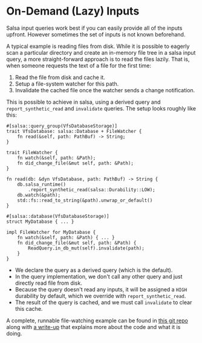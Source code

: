 # On-Demand (Lazy) Inputs

Salsa input queries work best if you can easily provide all of the inputs upfront.
However sometimes the set of inputs is not known beforehand.

A typical example is reading files from disk.
While it is possible to eagerly scan a particular directory and create an in-memory file tree in a salsa input query, a more straight-forward approach is to read the files lazily.
That is, when someone requests the text of a file for the first time:

1. Read the file from disk and cache it.
2. Setup a file-system watcher for this path.
3. Invalidate the cached file once the watcher sends a change notification.

This is possible to achieve in salsa, using a derived query and `report_synthetic_read` and `invalidate` queries.
The setup looks roughly like this:

```rust,ignore
#[salsa::query_group(VfsDatabaseStorage)]
trait VfsDatabase: salsa::Database + FileWatcher {
    fn read(&self, path: PathBuf) -> String;
}

trait FileWatcher {
    fn watch(&self, path: &Path);
    fn did_change_file(&mut self, path: &Path);
}

fn read(db: &dyn VfsDatabase, path: PathBuf) -> String {
    db.salsa_runtime()
        .report_synthetic_read(salsa::Durability::LOW);
    db.watch(&path);
    std::fs::read_to_string(&path).unwrap_or_default()
}

#[salsa::database(VfsDatabaseStorage)]
struct MyDatabase { ... }

impl FileWatcher for MyDatabase {
    fn watch(&self, path: &Path) { ... }
    fn did_change_file(&mut self, path: &Path) {
        ReadQuery.in_db_mut(self).invalidate(path);
    }
}
```

- We declare the query as a derived query (which is the default).
- In the query implementation, we don't call any other query and just directly read file from disk.
- Because the query doesn't read any inputs, it will be assigned a `HIGH` durability by default, which we override with `report_synthetic_read`.
- The result of the query is cached, and we must call `invalidate` to clear this cache.

A complete, runnable file-watching example can be found in [this git repo](https://github.com/ChristopherBiscardi/salsa-file-watch-example/blob/f968dc8ea13a90373f91d962f173de3fe6ae24cd/main.rs) along with [a write-up](https://www.christopherbiscardi.com/on-demand-lazy-inputs-for-incremental-computation-in-salsa-with-file-watching-powered-by-notify-in-rust) that explains more about the code and what it is doing.
